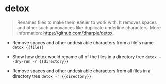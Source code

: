 # detox
> Renames files to make them easier to work with.
> It removes spaces and other such annoyances like duplicate underline characters.
> More information: <https://github.com/dharple/detox>.

- Remove spaces and other undesirable characters from a file's name
`detox {{file}}`

- Show how detox would rename all of the files in a directory tree
`detox --dry-run -r {{directory}}`

- Remove spaces and other undesirable characters from all files in a directory tree
`detox -r {{directory}}`
